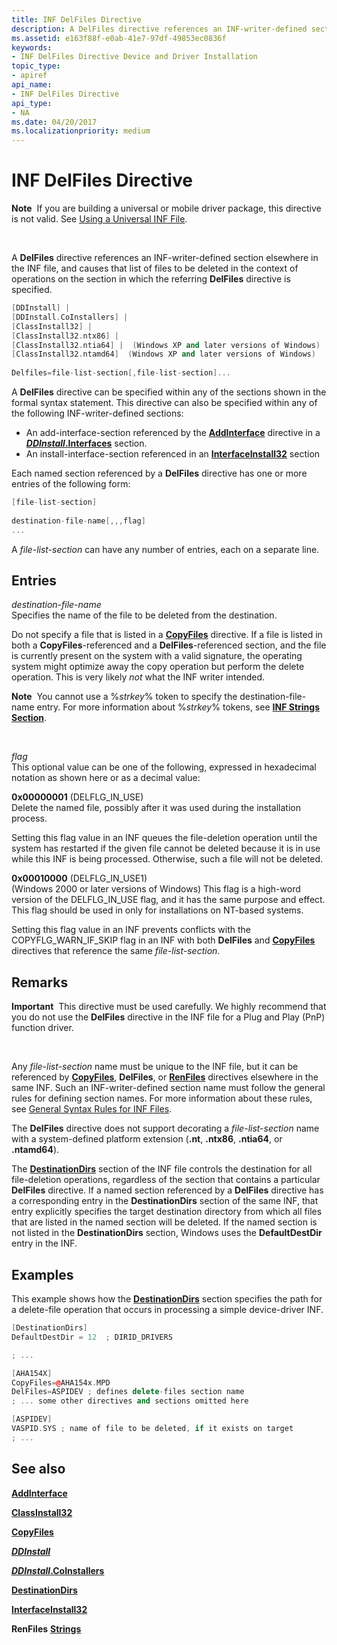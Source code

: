 ```yaml
---
title: INF DelFiles Directive
description: A DelFiles directive references an INF-writer-defined section elsewhere in the INF file, and causes that list of files to be deleted.
ms.assetid: e163f88f-e0ab-41e7-97df-49853ec0836f
keywords:
- INF DelFiles Directive Device and Driver Installation
topic_type:
- apiref
api_name:
- INF DelFiles Directive
api_type:
- NA
ms.date: 04/20/2017
ms.localizationpriority: medium
---
```


# INF DelFiles Directive


**Note**  If you are building a universal or mobile driver package, this directive is not valid. See [Using a Universal INF File](using-a-universal-inf-file.md).

 

A **DelFiles** directive references an INF-writer-defined section elsewhere in the INF file, and causes that list of files to be deleted in the context of operations on the section in which the referring **DelFiles** directive is specified.

```cpp
[DDInstall] | 
[DDInstall.CoInstallers] | 
[ClassInstall32] | 
[ClassInstall32.ntx86] | 
[ClassInstall32.ntia64] |  (Windows XP and later versions of Windows)
[ClassInstall32.ntamd64]  (Windows XP and later versions of Windows) 
  
Delfiles=file-list-section[,file-list-section]... 
```

A **DelFiles** directive can be specified within any of the sections shown in the formal syntax statement. This directive can also be specified within any of the following INF-writer-defined sections:

-   An add-interface-section referenced by the [**AddInterface**](inf-addinterface-directive.md) directive in a [***DDInstall*.Interfaces**](inf-ddinstall-interfaces-section.md) section.
-   An install-interface-section referenced in an [**InterfaceInstall32**](inf-interfaceinstall32-section.md) section

Each named section referenced by a **DelFiles** directive has one or more entries of the following form:

```cpp
[file-list-section]
 
destination-file-name[,,,flag]
...
```

A *file-list-section* can have any number of entries, each on a separate line.

## Entries


<a href="" id="destination-file-name"></a>*destination-file-name*  
Specifies the name of the file to be deleted from the destination.

Do not specify a file that is listed in a [**CopyFiles**](inf-copyfiles-directive.md) directive. If a file is listed in both a **CopyFiles**-referenced and a **DelFiles**-referenced section, and the file is currently present on the system with a valid signature, the operating system might optimize away the copy operation but perform the delete operation. This is very likely *not* what the INF writer intended.

**Note**  You cannot use a %*strkey*% token to specify the destination-file-name entry. For more information about %*strkey*% tokens, see [**INF Strings Section**](inf-strings-section.md).

 

<a href="" id="flag"></a>*flag*  
This optional value can be one of the following, expressed in hexadecimal notation as shown here or as a decimal value:

<a href="" id="0x00000001--delflg-in-use-"></a>**0x00000001** (DELFLG_IN_USE)  
Delete the named file, possibly after it was used during the installation process.

Setting this flag value in an INF queues the file-deletion operation until the system has restarted if the given file cannot be deleted because it is in use while this INF is being processed. Otherwise, such a file will not be deleted.

<a href="" id="0x00010000---delflg-in-use1-"></a>**0x00010000** (DELFLG_IN_USE1)  
(Windows 2000 or later versions of Windows) This flag is a high-word version of the DELFLG_IN_USE flag, and it has the same purpose and effect. This flag should be used in only for installations on NT-based systems.

Setting this flag value in an INF prevents conflicts with the COPYFLG_WARN_IF_SKIP flag in an INF with both **DelFiles** and [**CopyFiles**](inf-copyfiles-directive.md) directives that reference the same *file-list-section*.

Remarks
-------

**Important**  This directive must be used carefully. We highly recommend that you do not use the **DelFiles** directive in the INF file for a Plug and Play (PnP) function driver.

 

Any *file-list-section* name must be unique to the INF file, but it can be referenced by [**CopyFiles**](inf-copyfiles-directive.md), **DelFiles**, or [**RenFiles**](inf-renfiles-directive.md) directives elsewhere in the same INF. Such an INF-writer-defined section name must follow the general rules for defining section names. For more information about these rules, see [General Syntax Rules for INF Files](general-syntax-rules-for-inf-files.md).

The **DelFiles** directive does not support decorating a *file-list-section* name with a system-defined platform extension (**.nt**, **.ntx86**, **.ntia64**, or **.ntamd64**).

The [**DestinationDirs**](inf-destinationdirs-section.md) section of the INF file controls the destination for all file-deletion operations, regardless of the section that contains a particular **DelFiles** directive. If a named section referenced by a **DelFiles** directive has a corresponding entry in the **DestinationDirs** section of the same INF, that entry explicitly specifies the target destination directory from which all files that are listed in the named section will be deleted. If the named section is not listed in the **DestinationDirs** section, Windows uses the **DefaultDestDir** entry in the INF.

Examples
--------

This example shows how the [**DestinationDirs**](inf-destinationdirs-section.md) section specifies the path for a delete-file operation that occurs in processing a simple device-driver INF.

```cpp
[DestinationDirs]
DefaultDestDir = 12  ; DIRID_DRIVERS 

; ... 

[AHA154X]
CopyFiles=@AHA154x.MPD
DelFiles=ASPIDEV ; defines delete-files section name
; ... some other directives and sections omitted here

[ASPIDEV]
VASPID.SYS ; name of file to be deleted, if it exists on target 
; ...
```

## See also


[**AddInterface**](inf-addinterface-directive.md)

[**ClassInstall32**](inf-classinstall32-section.md)

[**CopyFiles**](inf-copyfiles-directive.md)

[***DDInstall***](inf-ddinstall-section.md)

[***DDInstall*.CoInstallers**](inf-ddinstall-coinstallers-section.md)

[**DestinationDirs**](inf-destinationdirs-section.md)

[**InterfaceInstall32**](inf-interfaceinstall32-section.md)

**RenFiles**
[**Strings**](inf-strings-section.md)

 

 






